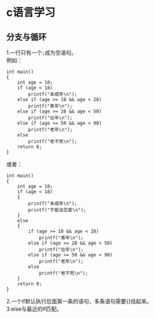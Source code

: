 # c语言学习  
## 分支与循环  
1.一行只有一个`;`成为空语句。  
例如：  
```
int main()
{
	int age = 10;
	if (age < 18)
		printf("未成年\n");
	else if (age >= 18 && age < 28)
		printf("青年\n");
	else if (age >= 28 && age < 50)
		printf("壮年\n");
	else if (age >= 50 && age < 90)
		printf("老年\n");
	else
		printf("老不死\n");
	return 0;
}
```
或者：  
```
int main()
{
	int age = 10;
	if (age < 18)
	{
		printf("未成年\n");
		printf("不能谈恋爱\n");
	}
	else 
	{
		if (age >= 18 && age < 28)
			printf("青年\n");
		else if (age >= 28 && age < 50)
			printf("壮年\n");
		else if (age >= 50 && age < 90)
			printf("老年\n");
		else
			printf("老不死\n");
	}
	return 0;
}
```

2.一个if默认执行后面第一条的语句，多条语句需要{}括起来。  
3.else与最近的if匹配。  


